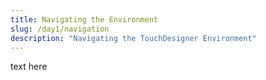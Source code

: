 ```yaml
---
title: Navigating the Environment
slug: /day1/navigation
description: "Navigating the TouchDesigner Environment"
---
```


text here